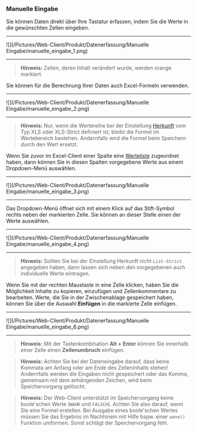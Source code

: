 ### Manuelle Eingabe

Sie können Daten direkt über Ihre Tastatur erfassen, indem Sie die Werte in die gewünschten Zellen eingeben.  

---
![](/Pictures/Web-Client/Produkt/Datenerfassung/Manuelle Eingabe/manuelle_eingabe_1.png)

---
>**Hinweis:** Zellen, deren Inhalt verändert wurde, werden orange markiert.

Sie können für die Berechnung Ihrer Daten auch Excel-Formeln verwenden.  

---
![](/Pictures/Web-Client/Produkt/Datenerfassung/Manuelle Eingabe/manuelle_eingabe_2.png)

---
  
> **Hinweis:** Nur, wenn die Wertereihe bei der Einstellung [Herkunft](/der-excel-client/templates/template-konfigurieren/herkunft-andern.md) vom Typ XLS oder XLS-Strict definiert ist, bleibt die Formel im Wertebereich bestehen. Andernfalls wird die Formel beim Speichern durch den Wert ersetzt.   

Wenn Sie zuvor im Excel-Client einer Spalte eine [Werteliste](/der-excel-client/templates/template-konfigurieren/werteliste-hinzufugen.md) zugeordnet haben, dann können Sie in diesen Spalten vorgegebene Werte aus einem Dropdown-Menü auswählen.

---
![](/Pictures/Web-Client/Produkt/Datenerfassung/Manuelle Eingabe/manuelle_eingabe_3.png)

---

Das Dropdown-Menü öffnet sich mit einem Klick auf das Stift-Symbol rechts neben der markierten Zelle. Sie können an dieser Stelle einen der Werte auswählen.

---
![](/Pictures/Web-Client/Produkt/Datenerfassung/Manuelle Eingabe/manuelle_eingabe_4.png)

---
>**Hinweis:** Sollten Sie bei der Einstellung Herkunft nicht `List-Strict` angegeben haben, dann lassen sich neben den vorgegebenen auch individuelle Werte eintragen.

Wenn Sie mit der rechten Maustaste in eine Zelle klicken, haben Sie die Möglichkeit Inhalte zu kopieren, einzufügen und Zellenkommentare zu bearbeiten. Werte, die Sie in der Zwischenablage gespeichert haben, können Sie über die Auswahl **Einfügen** in die markierte Zelle einfügen.

---
![](/Pictures/Web-Client/Produkt/Datenerfassung/Manuelle Eingabe/manuelle_eingabe_6.png)

---

> **Hinweis:** Mit der Tastenkombination **Alt + Enter** können Sie innerhalb einer Zelle einen **Zeilenumbruch** einfügen.

> **Hinweis:** Achten Sie bei der Dateneingabe darauf, dass keine Kommata am Anfang oder am Ende des Zelleninhalts stehen! Andernfalls werden die Eingaben nicht gespeichert oder das Komma, gemeinsam mit dem anhängenden Zeichen, wird beim Speichervorgang gelöscht.

>**Hinweis:** Der Web-Client unterstützt im Speichervorgang keine boole'schen Werte (`WAHR` und `FALSCH`). Achten Sie also darauf, wenn Sie eine Formel erstellen. Bei Ausgabe eines boole'schen Wertes müssen Sie das Ergebnis im Nachhinein mit Hilfe bspw. einer `wenn()` Funktion umformen. Sonst schlägt der Speichervorgang fehl.